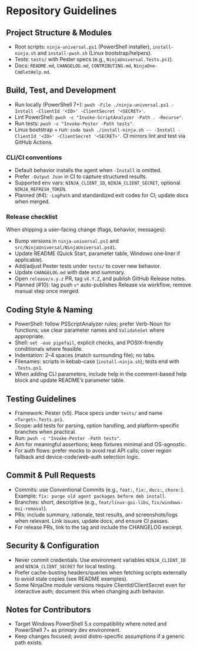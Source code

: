# Repository Guidelines

## Project Structure & Modules
- Root scripts: `ninja-universal.ps1` (PowerShell installer), `install-ninja.sh` and `install-pwsh.sh` (Linux bootstrap/helpers).
- Tests: `tests/` with Pester specs (e.g., `NinjaUniversal.Tests.ps1`).
- Docs: `README.md`, `CHANGELOG.md`, `CONTRIBUTING.md`, `NinjaOne-CmdletHelp.md`.

## Build, Test, and Development
- Run locally (PowerShell 7+): `pwsh -File ./ninja-universal.ps1 -Install -ClientId '<ID>' -ClientSecret '<SECRET>'`.
- Lint PowerShell: `pwsh -c "Invoke-ScriptAnalyzer -Path . -Recurse"`.
- Run tests: `pwsh -c "Invoke-Pester -Path tests"`.
- Linux bootstrap + run: `sudo bash ./install-ninja.sh -- -Install -ClientId '<ID>' -ClientSecret '<SECRET>'`.
CI mirrors lint and test via GitHub Actions.

### CLI/CI conventions
- Default behavior installs the agent when `-Install` is omitted.
- Prefer `-Output Json` in CI to capture structured results.
- Supported env vars: `NINJA_CLIENT_ID`, `NINJA_CLIENT_SECRET`, optional `NINJA_REFRESH_TOKEN`.
 - Planned (#4): `-LogPath` and standardized exit codes for CI; update docs when merged.

### Release checklist
When shipping a user-facing change (flags, behavior, messages):
- Bump versions in `ninja-universal.ps1` and `src/NinjaUniversal/NinjaUniversal.psd1`.
- Update README (Quick Start, parameter table, Windows one‑liner if applicable).
- Add/adjust Pester tests under `tests/` to cover new behavior.
- Update `CHANGELOG.md` with date and summary.
- Open `release/x.y.z` PR, tag `vX.Y.Z`, and publish GitHub Release notes.
 - Planned (#10): tag push `v*` auto-publishes Release via workflow; remove manual step once merged.

## Coding Style & Naming
- PowerShell: follow PSScriptAnalyzer rules; prefer Verb-Noun for functions; use clear parameter names and `ValidateSet` where appropriate.
- Shell: `set -euo pipefail`, explicit checks, and POSIX-friendly conditionals where feasible.
- Indentation: 2–4 spaces (match surrounding file); no tabs.
- Filenames: scripts in kebab-case (`install-ninja.sh`); tests end with `.Tests.ps1`.
 - When adding CLI parameters, include help in the comment-based help block and update README’s parameter table.

## Testing Guidelines
- Framework: Pester (v5). Place specs under `tests/` and name `<Target>.Tests.ps1`.
- Scope: add tests for parsing, option handling, and platform-specific branches when practical.
- Run: `pwsh -c "Invoke-Pester -Path tests"`.
- Aim for meaningful assertions; keep fixtures minimal and OS-agnostic.
 - For auth flows: prefer mocks to avoid real API calls; cover region fallback and device-code/web-auth selection logic.

## Commit & Pull Requests
- Commits: use Conventional Commits (e.g., `feat:`, `fix:`, `docs:`, `chore:`). Example: `fix: purge old agent packages before deb install`.
- Branches: short, descriptive (e.g., `feat/linux-gui-libs`, `fix/windows-msi-removal`).
- PRs: include summary, rationale, test results, and screenshots/logs when relevant. Link issues, update docs, and ensure CI passes.
 - For release PRs, link to the tag and include the CHANGELOG excerpt.

## Security & Configuration
- Never commit credentials. Use environment variables `NINJA_CLIENT_ID` and `NINJA_CLIENT_SECRET` for local testing.
- Prefer cache-busting headers/queries when fetching scripts externally to avoid stale copies (see README examples).
 - Some NinjaOne module versions require ClientId/ClientSecret even for interactive auth; document this when changing auth behavior.

## Notes for Contributors
- Target Windows PowerShell 5.x compatibility where noted and PowerShell 7+ as primary dev environment.
- Keep changes focused; avoid distro-specific assumptions if a generic path exists.
